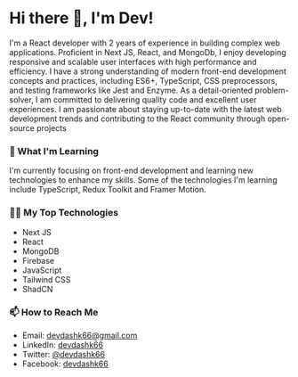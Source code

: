 # Hi there 👋, I'm Dev!

I'm a React developer with 2 years of experience in building complex web applications. Proficient in Next JS, React, and MongoDb, I enjoy developing responsive and scalable user interfaces with high performance and efficiency. I have a strong understanding of modern front-end development concepts and practices, including ES6+, TypeScript, CSS preprocessors, and testing frameworks like Jest and Enzyme. As a detail-oriented problem-solver, I am committed to delivering quality code and excellent user experiences. I am passionate about staying up-to-date with the latest web development trends and contributing to the React community through open-source projects

### 🌱 What I'm Learning

I'm currently focusing on front-end development and learning new technologies to enhance my skills. Some of the technologies I'm learning include TypeScript, Redux Toolkit and Framer Motion.

### 👨‍💻 My Top Technologies

- Next JS
- React
- MongoDB
- Firebase
- JavaScript
- Tailwind CSS
- ShadCN


### 📫 How to Reach Me

- Email: devdashk66@gmail.com
- LinkedIn: [devdashk66](https://www.linkedin.com/in/devdashk66/)
- Twitter: [@devdashk66](https://twitter.com/devdashk66)
- Facebook: [devdashk66](https://www.facebook.com/devdashk66/)
